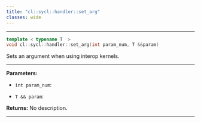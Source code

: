 ```yaml
---
title: "cl::sycl::handler::set_arg"
classes: wide
---
```


---

```cpp
template < typename T  >
void cl::sycl::handler::set_arg(int param_num, T &&param)
```

Sets an argument when using interop kernels.

---

**Parameters:**

 - `int param_num`:

 - `T && param`:

**Returns:** No description.

---
